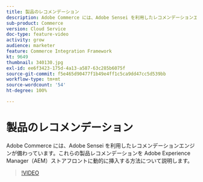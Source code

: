 ```yaml
---
title: 製品のレコメンデーション
description: Adobe Commerce には、Adobe Sensei を利用したレコメンデーションエンジンが備わっています。これらの製品レコメンデーションを Adobe Experience Manager（AEM）ストアフロントに動的に挿入する方法について説明します。
sub-product: Commerce
version: Cloud Service
doc-type: feature-video
activity: grow
audience: marketer
feature: Commerce Integration Framework
kt: 9649
thumbnail: 340130.jpg
exl-id: ee6f3423-175d-4a13-a587-63c285b6075f
source-git-commit: f5e465d90477f1b49e4ff1c5ca9dd47cc5d539bb
workflow-type: tm+mt
source-wordcount: '54'
ht-degree: 100%

---
```


# 製品のレコメンデーション

Adobe Commerce には、Adobe Sensei を利用したレコメンデーションエンジンが備わっています。これらの製品レコメンデーションを Adobe Experience Manager（AEM）ストアフロントに動的に挿入する方法について説明します。

>[!VIDEO](https://video.tv.adobe.com/v/340130/?learn=on)
